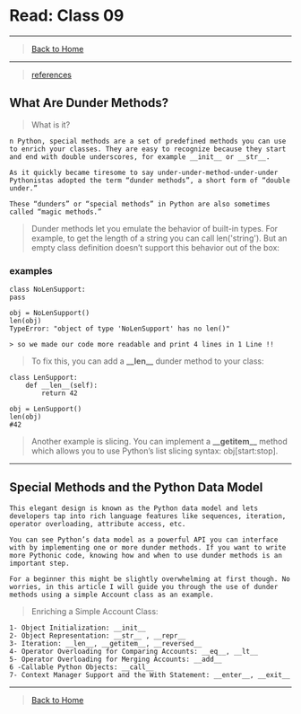 # Read: Class 09

---

> [Back to Home](../README.md)

---

> [references](https://dbader.org/blog/python-dunder-methods)

## What Are Dunder Methods?

> What is it?

    n Python, special methods are a set of predefined methods you can use to enrich your classes. They are easy to recognize because they start and end with double underscores, for example __init__ or __str__.

    As it quickly became tiresome to say under-under-method-under-under Pythonistas adopted the term “dunder methods”, a short form of “double under.”

    These “dunders” or “special methods” in Python are also sometimes called “magic methods.”

> Dunder methods let you emulate the behavior of built-in types. For example, to get the length of a string you can call len('string'). But an empty class definition doesn’t support this behavior out of the box:

### examples

    class NoLenSupport:
    pass

    obj = NoLenSupport()
    len(obj)
    TypeError: "object of type 'NoLenSupport' has no len()"

    > so we made our code more readable and print 4 lines in 1 Line !!

> To fix this, you can add a **\_\_len\_\_** dunder method to your class:

    class LenSupport:
        def __len__(self):
            return 42

    obj = LenSupport()
    len(obj)
    #42

> Another example is slicing. You can implement a **\_\_getitem\_\_** method which allows you to use Python’s list slicing syntax: obj[start:stop].

---

## Special Methods and the Python Data Model

    This elegant design is known as the Python data model and lets developers tap into rich language features like sequences, iteration, operator overloading, attribute access, etc.

    You can see Python’s data model as a powerful API you can interface with by implementing one or more dunder methods. If you want to write more Pythonic code, knowing how and when to use dunder methods is an important step.

    For a beginner this might be slightly overwhelming at first though. No worries, in this article I will guide you through the use of dunder methods using a simple Account class as an example.

> Enriching a Simple Account Class:

    1- Object Initialization: __init__
    2- Object Representation: __str__ , __repr__
    3- Iteration: __len__, __getitem__, __reversed__
    4- Operator Overloading for Comparing Accounts: __eq__, __lt__
    5- Operator Overloading for Merging Accounts: __add__
    6 -Callable Python Objects: __call__
    7- Context Manager Support and the With Statement: __enter__, __exit__

---

> [Back to Home](../README.md)
